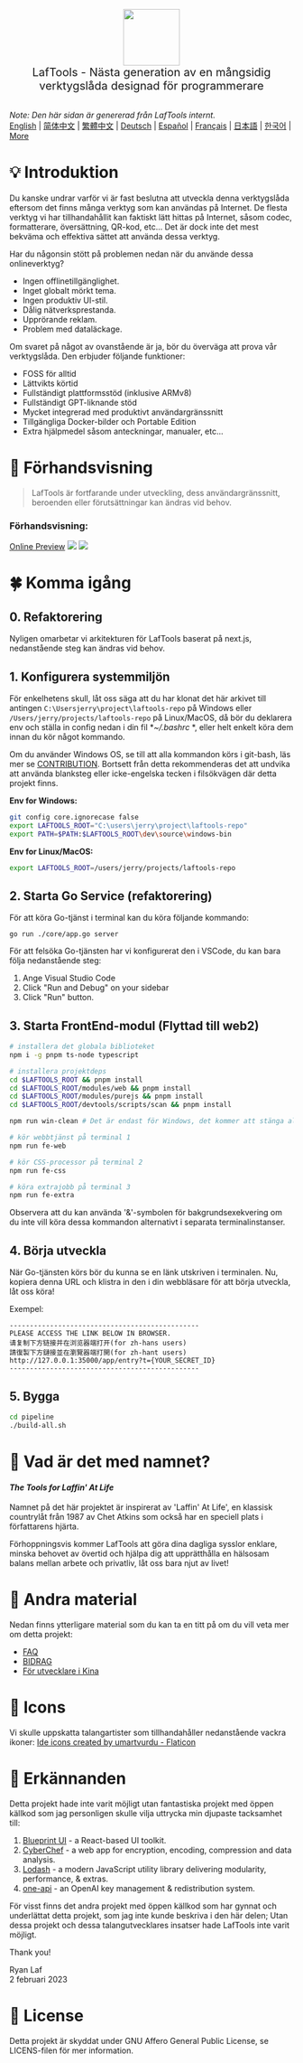 <p align="center">
<img width="100" src="https://github.com/work7z/LafTools/blob/dev/modules/web2/public/static/icon.png?raw=true"></img>
<br>
<span style="font-size:20px">LafTools - Nästa generation av en mångsidig verktygslåda designad för programmerare
</span>
<!-- <center>
<div style="text-align:center;">
<a target="_blank" href="http://cloud.laf-tools.com">Förhandsgranska Insider-versionen av LafTools</a>
</div>
</center> -->
<br><br>
</p>

<i>Note: Den här sidan är genererad från LafTools internt.</i> <br/> [English](/docs/en_US)  |  [简体中文](/docs/zh_CN)  |  [繁體中文](/docs/zh_HK)  |  [Deutsch](/docs/de)  |  [Español](/docs/es)  |  [Français](/docs/fr)  |  [日本語](/docs/ja)  |  [한국어](/docs/ko) | [More](/docs/) <br/>

# 💡 Introduktion

Du kanske undrar varför vi är fast beslutna att utveckla denna verktygslåda eftersom det finns många verktyg som kan användas på Internet. De flesta verktyg vi har tillhandahållit kan faktiskt lätt hittas på Internet, såsom codec, formatterare, översättning, QR-kod, etc... Det är dock inte det mest bekväma och effektiva sättet att använda dessa verktyg.

Har du någonsin stött på problemen nedan när du använde dessa onlineverktyg?

- Ingen offlinetillgänglighet.
- Inget globalt mörkt tema.
- Ingen produktiv UI-stil.
- Dålig nätverksprestanda.
- Upprörande reklam.
- Problem med dataläckage.

Om svaret på något av ovanstående är ja, bör du överväga att prova vår verktygslåda. Den erbjuder följande funktioner:

- FOSS för alltid
- Lättvikts körtid
- Fullständigt plattformsstöd (inklusive ARMv8)
- Fullständigt GPT-liknande stöd
- Mycket integrerad med produktivt användargränssnitt
- Tillgängliga Docker-bilder och Portable Edition
- Extra hjälpmedel såsom anteckningar, manualer, etc...

# 🌠 Förhandsvisning

> LafTools är fortfarande under utveckling, dess användargränssnitt, beroenden eller förutsättningar kan ändras vid behov.

### Förhandsvisning:

[Online Preview](http://cloud.laf-tools.com)
![](https://github.com/work7z/LafTools/blob/dev/devtools/images/preview.png?raw=true)
![](https://github.com/work7z/LafTools/blob/dev/devtools/images/preview-dark.png?raw=true)

# 🍀 Komma igång

## 0. Refaktorering

Nyligen omarbetar vi arkitekturen för LafTools baserat på next.js, nedanstående steg kan ändras vid behov.

## 1. Konfigurera systemmiljön

För enkelhetens skull, låt oss säga att du har klonat det här arkivet till antingen `C:\Usersjerry\project\laftools-repo` på Windows eller `/Users/jerry/projects/laftools-repo` på Linux/MacOS, då bör du deklarera env och ställa in config nedan i din fil **~/.bashrc* *, eller helt enkelt köra dem innan du kör något kommando.

Om du använder Windows OS, se till att alla kommandon körs i git-bash, läs mer se [CONTRIBUTION](./docs/CONTRIBUTION.md). Bortsett från detta rekommenderas det att undvika att använda blanksteg eller icke-engelska tecken i filsökvägen där detta projekt finns.

**Env for Windows:**

```bash
git config core.ignorecase false
export LAFTOOLS_ROOT="C:\users\jerry\project\laftools-repo"
export PATH=$PATH:$LAFTOOLS_ROOT\dev\source\windows-bin
```

**Env for Linux/MacOS:**

```bash
export LAFTOOLS_ROOT=/users/jerry/projects/laftools-repo
```

## 2. Starta Go Service (refaktorering)

För att köra Go-tjänst i terminal kan du köra följande kommando:

```shell
go run ./core/app.go server
```

För att felsöka Go-tjänsten har vi konfigurerat den i VSCode, du kan bara följa nedanstående steg:

1. Ange Visual Studio Code
2. Click "Run and Debug" on your sidebar
3. Click "Run" button.

## 3. Starta FrontEnd-modul (Flyttad till web2)

```bash
# installera det globala biblioteket
npm i -g pnpm ts-node typescript

# installera projektdeps
cd $LAFTOOLS_ROOT && pnpm install
cd $LAFTOOLS_ROOT/modules/web && pnpm install
cd $LAFTOOLS_ROOT/modules/purejs && pnpm install
cd $LAFTOOLS_ROOT/devtools/scripts/scan && pnpm install

npm run win-clean # Det är endast för Windows, det kommer att stänga alla terminaler och tidigare processer.

# kör webbtjänst på terminal 1
npm run fe-web

# kör CSS-processor på terminal 2
npm run fe-css

# köra extrajobb på terminal 3
npm run fe-extra

```

Observera att du kan använda '&'-symbolen för bakgrundsexekvering om du inte vill köra dessa kommandon alternativt i separata terminalinstanser.

## 4. Börja utveckla

När Go-tjänsten körs bör du kunna se en länk utskriven i terminalen. Nu, kopiera denna URL och klistra in den i din webbläsare för att börja utveckla, låt oss köra!

Exempel:

```output
-----------------------------------------------
PLEASE ACCESS THE LINK BELOW IN BROWSER.
请复制下方链接并在浏览器端打开(for zh-hans users)
請復製下方鏈接並在瀏覽器端打開(for zh-hant users)
http://127.0.0.1:35000/app/entry?t={YOUR_SECRET_ID}
-----------------------------------------------
```

## 5. Bygga

```bash
cd pipeline
./build-all.sh
```

# 🌱 Vad är det med namnet?

#### _The Tools for Laffin' At Life_

Namnet på det här projektet är inspirerat av 'Laffin' At Life', en klassisk countrylåt från 1987 av Chet Atkins som också har en speciell plats i författarens hjärta.

Förhoppningsvis kommer LafTools att göra dina dagliga sysslor enklare, minska behovet av övertid och hjälpa dig att upprätthålla en hälsosam balans mellan arbete och privatliv, låt oss bara njut av livet!

# 📑 Andra material

Nedan finns ytterligare material som du kan ta en titt på om du vill veta mer om detta projekt:

- [FAQ](/docs/sv/FAQ.md)
- [BIDRAG](/docs/sv/CONTRIBUTION.md)
- [För utvecklare i Kina](/devtools/notes/common/issues.md)

# 💐 Icons

Vi skulle uppskatta talangartister som tillhandahåller nedanstående vackra ikoner:
<a href="https://www.flaticon.com/free-icons/ide" title="ide icons">Ide icons created by umartvurdu - Flaticon</a>

# 🙏 Erkännanden

Detta projekt hade inte varit möjligt utan fantastiska projekt med öppen källkod som jag personligen skulle vilja uttrycka min djupaste tacksamhet till:

1. [Blueprint UI](https://blueprintjs.com/) - a React-based UI toolkit.
1. [CyberChef](https://github.com/gchq/CyberChef/tree/master) - a web app for encryption, encoding, compression and data analysis.
1. [Lodash](https://github.com/lodash/lodash) - a modern JavaScript utility library delivering modularity, performance, & extras.
1. [one-api](https://github.com/songquanpeng/one-api) - an OpenAI key management & redistribution system.

För visst finns det andra projekt med öppen källkod som har gynnat och underlättat detta projekt, som jag inte kunde beskriva i den här delen; Utan dessa projekt och dessa talangutvecklares insatser hade LafTools inte varit möjligt.

Thank you!

Ryan Laf  
2 februari 2023

# 🪪 License

Detta projekt är skyddat under GNU Affero General Public License, se LICENS-filen för mer information.
